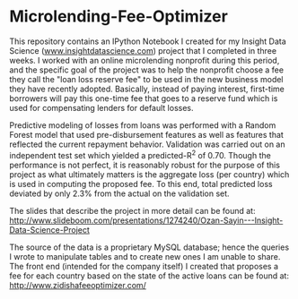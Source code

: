# Microlending-Fee-Optimizer

This repository contains an IPython Notebook I created for my Insight Data Science (www.insightdatascience.com) project that I completed in three weeks. I worked with an online microlending nonprofit during this period, and the specific goal of the project was to help the nonprofit choose a fee they call the "loan loss reserve fee" to be used in the new business model they have recently adopted. Basically, instead of paying interest, first-time borrowers will pay this one-time fee that goes to a reserve fund which is used for compensating lenders for default losses. 

Predictive modeling of losses from loans was performed with a Random Forest model that used pre-disbursement features as well as features that reflected the current repayment behavior. Validation was carried out on an independent test set which yielded a predicted-R<sup>2</sup> of 0.70. Though the performance is not perfect, it is reasonably robust for the purpose of this project as what ultimately matters is the aggregate loss (per country) which is used in computing the proposed fee. To this end, total predicted loss deviated by only 2.3% from the actual on the validation set. 

The slides that describe the project in more detail can be found at: http://www.slideboom.com/presentations/1274240/Ozan-Sayin---Insight-Data-Science-Project

The source of the data is a proprietary MySQL database; hence the queries I wrote to manipulate tables and to create new ones I am unable to share. The front end (intended for the company itself) I created that proposes a fee for each country based on the state of the active loans can be found at: http://www.zidishafeeoptimizer.com/ 





